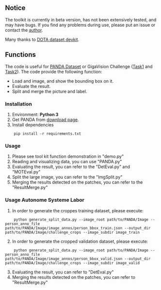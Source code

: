 ## Notice

The toolkit is currently in beta version, has not been extensively tested, and may have bugs.
If you find any problems during use, please put an issue or contact the [author](mailto:wangxuey19@mails.tsinghua.edu.cn).

Many thanks to  [DOTA dataset devkit](https://github.com/CAPTAIN-WHU/DOTA_devkit).


## Functions

The code is useful for <a href="http://www.panda-dataset.com/">PANDA Dataset<a> or
GigaVision Challenge (<a href="https://www.biendata.com/competition/gigavision/">Task1<a> and <a href="https://www.biendata.com/competition/gigavision1/">Task2<a>). The code provide the following function:

<ul>
    <li>
        Load and image, and show the bounding box on it.
    </li>
    <li>
        Evaluate the result.
    </li>
    <li>
        Split and merge the picture and label.
    </li>
</ul>

### Installation
1. Environment: **Python 3**
2. Get PANDA from [download page](http://www.panda-dataset.com/Download.html).
3. Install dependencies
```
    pip install -r requirements.txt
```
### Usage
1. Please see tool kit function demonstration in "demo.py"
2. Reading and visualizing data, you can use "PANDA.py"
3. Evaluating the result, you can refer to the "DetEval.py" and "MOTEval.py" 
4. Split the large image, you can refer to the "ImgSplit.py"
5. Merging the results detected on the patches, you can refer to the "ResultMerge.py"

### Usage Autonome Systeme Labor
1. In order to generate the croppes training dataset, please execute:
```
    python generate_split_data.py --image_root path/to/PANDA/Image --person_anno_file path/to/PANDA/Image/image_annos/person_bbox_train.json --output_dir path/to/PANDA/Image/challenge_crops --image_subdir image_train   
```
2. In order to generate the cropped validation dataset, please execute:
```
    python generate_split_data.py --image_root path/to/PANDA/Image --person_anno_file path/to/PANDA/Image/image_annos/person_bbox_valid.json --output_dir path/to/PANDA/Image/challenge_crops --image_subdir image_valid  
```
3. Evaluating the result, you can refer to "DetEval.py"
4. Merging the results detected on the patches, you can refer to "ResultMerge.py"
